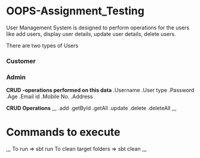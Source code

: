# OOPS-Assignment_Testing
User Management System is designed to perform operations for the users like add users, display user details, update user details, delete users.

There are two types of Users
### Customer
### Admin


**CRUD -operations performed on this data**
.Username
.User type
.Password
.Age
.Email id
.Mobile No.
.Address 

**CRUD Operations**
,,,
.add
.getById
.getAll
.update
.delete
.deleteAll
,,,


# Commands to execute
,,,
To run =>  sbt run
To clean target folders => sbt clean
,,,
